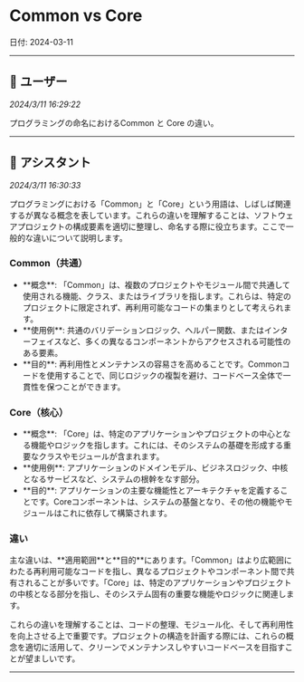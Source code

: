 # Common vs Core

日付: 2024-03-11

---

## 👤 ユーザー
*2024/3/11 16:29:22*

プログラミングの命名におけるCommon と Core の違い。

---

## 🤖 アシスタント
*2024/3/11 16:30:33*

プログラミングにおける「Common」と「Core」という用語は、しばしば関連するが異なる概念を表しています。これらの違いを理解することは、ソフトウェアプロジェクトの構成要素を適切に整理し、命名する際に役立ちます。ここで一般的な違いについて説明します。

### Common（共通）

- \*\*概念\*\*: 「Common」は、複数のプロジェクトやモジュール間で共通して使用される機能、クラス、またはライブラリを指します。これらは、特定のプロジェクトに限定されず、再利用可能なコードの集まりとして考えられます。
- \*\*使用例\*\*: 共通のバリデーションロジック、ヘルパー関数、またはインターフェイスなど、多くの異なるコンポーネントからアクセスされる可能性のある要素。
- \*\*目的\*\*: 再利用性とメンテナンスの容易さを高めることです。Commonコードを使用することで、同じロジックの複製を避け、コードベース全体で一貫性を保つことができます。

### Core（核心）

- \*\*概念\*\*: 「Core」は、特定のアプリケーションやプロジェクトの中心となる機能やロジックを指します。これには、そのシステムの基礎を形成する重要なクラスやモジュールが含まれます。
- \*\*使用例\*\*: アプリケーションのドメインモデル、ビジネスロジック、中核となるサービスなど、システムの根幹をなす部分。
- \*\*目的\*\*: アプリケーションの主要な機能性とアーキテクチャを定義することです。Coreコンポーネントは、システムの基盤となり、その他の機能やモジュールはこれに依存して構築されます。

### 違い

主な違いは、\*\*適用範囲\*\*と\*\*目的\*\*にあります。「Common」はより広範囲にわたる再利用可能なコードを指し、異なるプロジェクトやコンポーネント間で共有されることが多いです。「Core」は、特定のアプリケーションやプロジェクトの中核となる部分を指し、そのシステム固有の重要な機能やロジックに関連します。

これらの違いを理解することは、コードの整理、モジュール化、そして再利用性を向上させる上で重要です。プロジェクトの構造を計画する際には、これらの概念を適切に活用して、クリーンでメンテナンスしやすいコードベースを目指すことが望ましいです。

---

